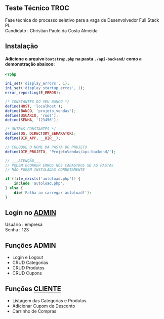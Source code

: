 ## Teste Técnico TROC
Fase técnica do processo seletivo para a vaga de Desenvolvedor Full Stack PL  
Candidato : Christian Paulo da Costa Almeida
## Instalação

#### Adicione o arquivo `bootstrap.php` na pasta `./api-backend/` como a demonstração abaixoo:

```php
<?php

ini_set('display_errors', 1);
ini_set('display_startup_erros', 1);
error_reporting(E_ERROR);

/* CONSTANTES DO SEU BANCO */
define(HOST, 'localhost');
define(BANCO, 'projeto_vendas');
define(USUARIO, 'root');
define(SENHA, '123456');

/* OUTRAS CONSTANTES */
define(DS, DIRECTORY_SEPARATOR);
define(DIR_APP, __DIR__);

// COLOQUE O NOME DA PASTA DO PROJETO
define(DIR_PROJETO, 'ProjetoVendas/api-backend/');

// ___ATENÇÃO___
// PODEM OCORRER ERROS NOS CADASTROS SE AS PASTAS
// NÃO FOREM INSTALADAS CORRETAMENTE

if (file_exists('autoload.php')) {
    include 'autoload.php';
} else {
    die('Falha ao carregar autoload!');
}
```

## Login no [ADMIN](http://adminvendas.2dmedia.com.br/api-front/empresa/)

Usuário : empresa  
Senha :  123

## Funções ADMIN

* Login e Logout
* CRUD Categorias
* CRUD Produtos
* CRUD Cupons

## Funções [CLIENTE](http://adminvendas.2dmedia.com.br/usuariovendas/)

* Listagem das Categorias e Produtos
* Adicionar Cupom de Desconto
* Carrinho de Compras

